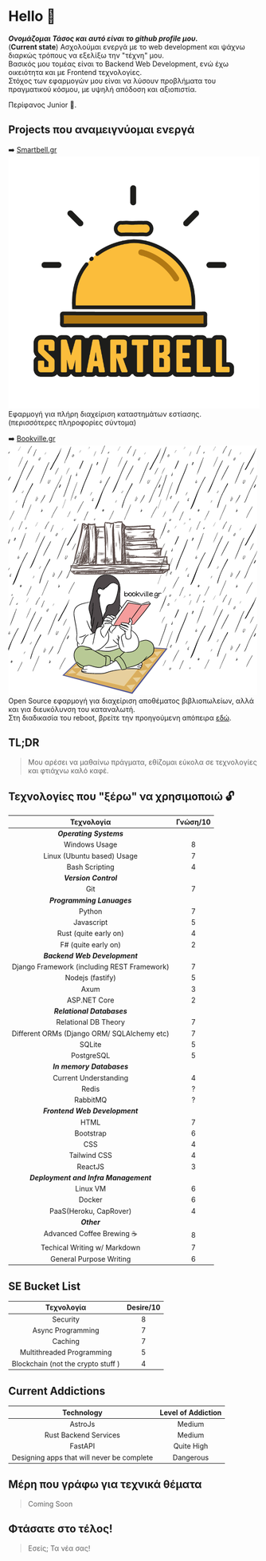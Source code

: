 # Hello 👋

***Ονομάζομαι Τάσος και αυτό είναι το github profile μου.***    
(**Current state**) Ασχολούμαι ενεργά με το web development και ψάχνω διαρκώς τρόπους να εξελίξω την "τέχνη" μου.  
Βασικός μου τομέας είναι το Backend Web Development, ενώ έχω οικειότητα και με Frontend τεχνολογίες.  
Στόχος των εφαρμογών μου είναι να λύσουν προβλήματα του πραγματικού κόσμου, με υψηλή απόδοση και αξιοπιστία.  

Περίφανος Junior 💪.

## Projects που αναμειγνύομαι ενεργά
➡️ [Smartbell.gr]()  
![Smartbell Logo](smartbell.png)
Εφαρμογή για πλήρη διαχείριση καταστημάτων εστίασης.  
(περισσότερες πληροφορίες σύντομα)  

➡️ [Bookville.gr]()  
![Bookville Logo](bookville.png)
Open Source εφαρμογή για διαχείριση αποθέματος βιβλιοπωλείων, αλλά και για διευκόλυνση του καταναλωτή.  
Στη διαδικασία του reboot, βρείτε την προηγούμενη απόπειρα [εδώ](https://bookville.gr).  

## TL;DR
> Μου αρέσει να μαθαίνω πράγματα, εθίζομαι εύκολα σε τεχνολογίες και φτιάχνω καλό καφέ.

## Τεχνολογίες που "ξέρω" να χρησιμοποιώ 🔓

| Τεχνολογία | Γνώση/10 |
| :---: | :---: |
|***Operating Systems***||
| Windows Usage | 8 |
| Linux (Ubuntu based) Usage | 7 |
| Bash Scripting | 4 |
| ***Version Control*** ||
| Git | 7 |
| ***Programming Lanuages*** ||
| Python | 7 |
| Javascript | 5 |
| Rust (quite early on) | 4 |
| F# (quite early on) | 2 |
| ***Backend Web Development*** ||
| Django Framework (including REST Framework)| 7 |
| Nodejs (fastify) | 5 |
| Axum | 3 |
| ASP.NET Core | 2 |
| ***Relational Databases*** ||
| Relational DB Theory | 7 |
| Different ORMs (Django ORM/ SQLAlchemy etc) | 7 |
| SQLite | 5 |
| PostgreSQL | 5 |
| ***In memory Databases***||
| Current Understanding | 4 |
| Redis | ? |
| RabbitMQ | ? |
| ***Frontend Web Development*** ||
| HTML | 7 |
| Bootstrap | 6 |
| CSS | 4 |
| Tailwind CSS | 4 |
| ReactJS | 3 |
| ***Deployment and Infra Management*** ||
| Linux VM | 6 |
| Docker | 6 |
| PaaS(Heroku, CapRover) | 4 |
| ***Other*** ||
| Advanced Coffee Brewing ☕ | 8 |
| Techical Writing w/ Markdown | 7 |
| General Purpose Writing | 6 |


## SE Bucket List
| Τεχνολογία | Desire/10 |
| :---: | :---: |
| Security | 8 |
| Async Programming | 7 |
| Caching | 7 |
| Multithreaded Programming | 5 |
| Blockchain (not the crypto stuff )| 4 |

## Current Addictions
| Technology | Level of Addiction |
| :---: | :---: |
| AstroJs | Medium |
| Rust Backend Services | Medium |
| FastAPI | Quite High |
| Designing apps that will never be complete | Dangerous |

## Μέρη που γράφω για τεχνικά θέματα
> Coming Soon

## Φτάσατε στο τέλος!
> Εσείς; Τα νέα σας!
